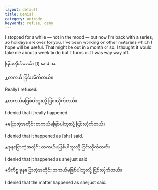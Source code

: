 ```yaml
---
layout: default
title: Denial
category: unicode
keywords: refuse, deny
---
```


<p>I stopped for a while — not in the mood — but now I'm back with a series, so holidays are over for you. I've been working on other materials which I hope will be useful. That might be out in a month or so. I thought it would take me about a week to do but it turns out I was way way off.</p>

<p><span class='mm3'>ငြင်းလိုက်တယ်။</span> [I] said no.</p>

<p class="hide-trigger"><a href='#'>+</a><span class='mm3'>တကယ် ငြင်းလိုက်တယ်။</span></p>
<p class='hide-this'>Really I refused.</p>

<p class="hide-trigger"><a href='#'>+</a><span class='mm3'>တကယ်မဖြစ်ပါဘူးလို့ ငြင်းလိုက်တယ်။</span></p>
<p class='hide-this'>I denied that it really happened.</p>

<p class="hide-trigger"><a href='#'>+</a><span class='mm3'>ပြောတဲ့အတိုင်း တကယ်မဖြစ်ပါဘူးလို့ ငြင်းလိုက်တယ်။</span></p>
<p class='hide-this'>I denied that it happened as [she] said.</p>

<p class="hide-trigger"><a href='#'>+</a><span class='mm3'>ခုနပြောတဲ့အတိုင်း တကယ်မဖြစ်ပါဘူးလို့ ငြင်းလိုက်တယ်။</span></p>
<p class='hide-this'>I denied that it happened as she just said.</p>

<p class="hide-trigger"><a href='#'>+</a><span class='mm3'>ဒီကိစ္စ ခုနပြောတဲ့အတိုင်း တကယ်မဖြစ်ပါဘူးလို့ ငြင်းလိုက်တယ်။</span></p>
<p class='hide-this'>I denied that the matter happened as she just said.</p>
